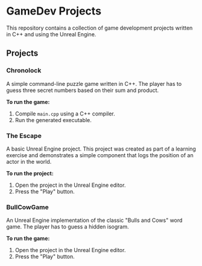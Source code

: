 # GameDev Projects

This repository contains a collection of game development projects written in C++ and using the Unreal Engine.

## Projects

### Chronolock

A simple command-line puzzle game written in C++. The player has to guess three secret numbers based on their sum and product.

**To run the game:**
1.  Compile `main.cpp` using a C++ compiler.
2.  Run the generated executable.

### The Escape

A basic Unreal Engine project. This project was created as part of a learning exercise and demonstrates a simple component that logs the position of an actor in the world.

**To run the project:**
1.  Open the project in the Unreal Engine editor.
2.  Press the "Play" button.

### BullCowGame

An Unreal Engine implementation of the classic "Bulls and Cows" word game. The player has to guess a hidden isogram.

**To run the game:**
1.  Open the project in the Unreal Engine editor.
2.  Press the "Play" button.
